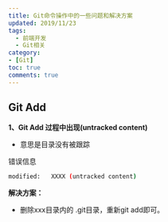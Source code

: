 ```yaml
---
title: Git命令操作中的一些问题和解决方案
updated: 2019/11/23
tags: 
  - 前端开发
  - Git相关
category: 
- [Git]
toc: true
comments: true
---
```


## Git Add

**1、Git Add 过程中出现(untracked content)**

* 意思是目录没有被跟踪

错误信息
```sh
modified:   XXXX (untracked content)
```

**解决方案：**
- 删除xxx目录内的 .git目录，重新git add即可。

